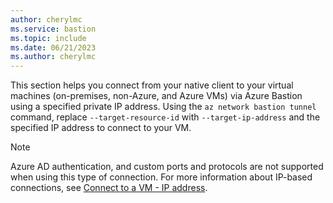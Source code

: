 ```yaml
---
author: cherylmc
ms.service: bastion
ms.topic: include
ms.date: 06/21/2023
ms.author: cherylmc
---
```

This section helps you connect from your native client to your virtual machines (on-premises, non-Azure, and Azure VMs) via Azure Bastion using a specified private IP address.
Using the `az network bastion tunnel` command, replace `--target-resource-id` with `--target-ip-address` and the specified IP address to connect to your VM.

> [!NOTE]
> Azure AD authentication, and custom ports and protocols are not supported when using this type of connection. For more information about IP-based connections, see [Connect to a VM - IP address](../articles/bastion/connect-ip-address.md).
